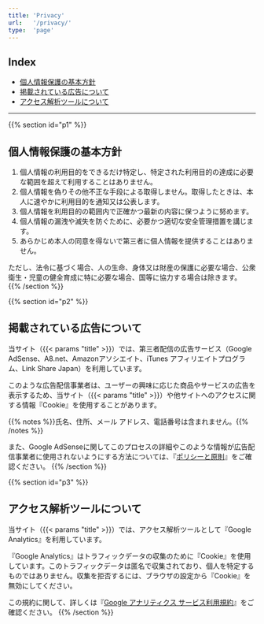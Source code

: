 ```yaml
---
title: 'Privacy'
url:   '/privacy/'
type:  'page'
---
```


## Index

- [個人情報保護の基本方針](#p1)
- [掲載されている広告について](#p2)
- [アクセス解析ツールについて](#p3)

---

{{% section id="p1" %}}
## 個人情報保護の基本方針

1. 個人情報の利用目的をできるだけ特定し、特定された利用目的の達成に必要な範囲を超えて利用することはありません。
1. 個人情報を偽りその他不正な手段による取得しません。取得したときは、本人に速やかに利用目的を通知又は公表します。
1. 個人情報を利用目的の範囲内で正確かつ最新の内容に保つように努めます。
1. 個人情報の漏洩や滅失を防ぐために、必要かつ適切な安全管理措置を講じます。
1. あらかじめ本人の同意を得ないで第三者に個人情報を提供することはありません。

ただし、法令に基づく場合、人の生命、身体又は財産の保護に必要な場合、公衆衛生・児童の健全育成に特に必要な場合、国等に協力する場合は除きます。
{{% /section %}}

{{% section id="p2" %}}
## 掲載されている広告について

当サイト（{{< params "title" >}}）では、第三者配信の広告サービス（Google AdSense、A8.net、Amazonアソシエイト、iTunes アフィリエイトプログラム、Link Share Japan）を利用しています。

このような広告配信事業者は、ユーザーの興味に応じた商品やサービスの広告を表示するため、当サイト（{{< params "title" >}}）や他サイトへのアクセスに関する情報『Cookie』を使用することがあります。

{{% notes %}}氏名、住所、メール アドレス、電話番号は含まれません。{{% /notes %}}

また、Google AdSenseに関してこのプロセスの詳細やこのような情報が広告配信事業者に使用されないようにする方法については、『[ポリシーと原則](http://www.google.co.jp/policies/technologies/ads/)』をご確認ください。
{{% /section %}}

{{% section id="p3" %}}
## アクセス解析ツールについて

当サイト（{{< params "title" >}}）では、アクセス解析ツールとして『Google Analytics』を利用しています。

『Google Analytics』はトラフィックデータの収集のために『Cookie』を使用しています。このトラフィックデータは匿名で収集されており、個人を特定するものではありません。収集を拒否するには、ブラウザの設定から『Cookie』を無効にしてください。

この規約に関して、詳しくは『[Google アナリティクス サービス利用規約](http://www.google.com/analytics/terms/jp.html)』をご確認ください。
{{% /section %}}
